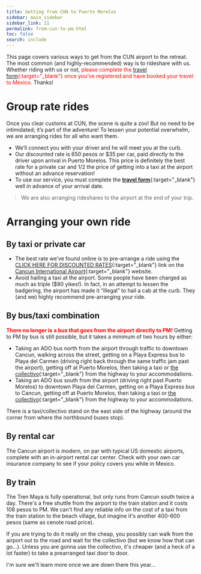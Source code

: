 ```yaml
---
title: Getting from CUN to Puerto Morelos
sidebar: main_sidebar
sidebar_link: 11
permalink: from-cun-to-pm.html
toc: false
search: include
---
```


This page covers various ways to get from the CUN airport to the retreat. The most common (and highly-recommended) way is to  rideshare with us. Whether riding with us or not, <span style="color: red">please complete the [travel form](https://docs.google.com/forms/d/e/1FAIpQLSex7cyDs_Xf33rAxqU2S749xG_MB4lMQk3fPvF_p0JkkoKyTg/viewform){:target="_blank"} once you’ve registered and have booked your travel to Mexico.</span> Thanks!

# Group rate rides

Once you clear customs at CUN, the scene is quite a zoo! But no need to be intimidated; it’s part of the adventure! To lessen your potential overwhelm, we are arranging rides for all who want them. 

- We’ll connect you with your driver and he will meet you at the curb.
- Our discounted rate is 650 pesos or $35 per car, paid directly to the driver upon arrival in Puerto Morelos. This price is definitely the best rate for a private car and 1/2 the price of getting into a taxi at the airport without an advance reservation!
- To use our service, you must complete the [**travel form**](https://docs.google.com/forms/d/e/1FAIpQLSex7cyDs_Xf33rAxqU2S749xG_MB4lMQk3fPvF_p0JkkoKyTg/viewform){:target="_blank"} well in advance of your arrival date.

> We are also arranging rideshares to the airport at the end of your trip.

# Arranging your own ride

## By taxi or private car

- The best rate we’ve found online is to pre-arrange a ride using the [CLICK HERE FOR DISCOUNTED RATES](https://cancun.ridebitsapp.com/central/new_reservation){:target="_blank"} link on the [Cancun International Airport](https://www.cancunairport.com/taxi.html){:target="_blank"} website.
- Avoid hailing a taxi at the airport. Some people have been charged as much as triple ($90 yikes!). In fact, in an attempt to lessen the badgering, the airport has made it “illegal” to hail a cab at the curb. They (and we) highly recommend pre-arranging your ride. 

## By bus/taxi combination

<span style="color: red">**There no longer is a bus that goes from the airport directly to PM!**</span> Getting to PM by bus is still possible, but it takes a minimum of two hours by either:

- Taking an ADO bus north from the airport through traffic to downtown Cancun, walking across the street, getting on a Playa Express bus to Playa del Carmen (driving right back through the same traffic jam past the airport), getting off at Puerto Morelos, then taking a taxi or [the collectivo](https://puertomorelos.mx/producto/colectivos/){:target="_blank"} from the highway to your accommodations.
- Taking an ADO bus south from the airport (driving right past Puerto Morelos) to downtown Playa del Carmen, getting on a Playa Express bus to Cancun, getting off at Puerto Morelos, then taking a taxi  or [the collectivo](https://puertomorelos.mx/producto/colectivos/){:target="_blank"} from the highway to your accommodations.

There is a taxi/collectivo stand on the east side of the highway (around the corner from where the northbound buses stop).

## By rental car

The Cancun airport is modern, on par with typical US domestic airports, complete with an in-airport rental car center. Check with your own car insurance company to see if your policy covers you while in Mexico.

## By train

The Tren Maya is fully operational, but only runs from Cancun south twice a day. There's a free shuttle from the airport to the train station and it costs 108 pesos to PM. We can't find any reliable info on the cost of a taxi from the train station to the beach village, but imagine it's another 400-600 pesos (same as cenote road price).

If you are trying to do it really on the cheap, you possibly can walk from the airport out to the road and wait for the collectivo (but we know how that can go...). Unless you are gonna use the collectivo, it's cheaper (and a heck of a lot faster) to take a prearranged taxi door to door.

I'm sure we'll learn more once we are down there this year...
